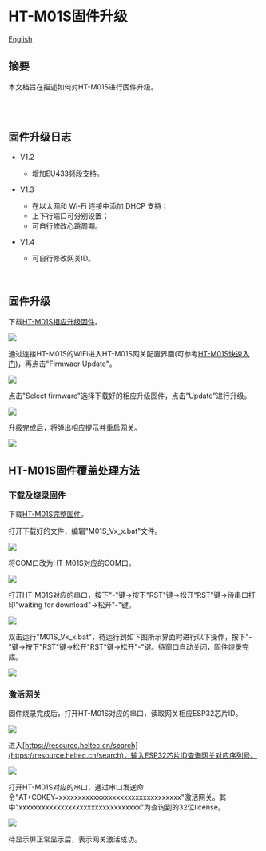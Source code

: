 # HT-M01S固件升级
[English](https://heltec-automation-docs.readthedocs.io/en/latest/gateway/ht-m01s/update_firmware.html)

## 摘要

本文档旨在描述如何对HT-M01S进行固件升级。

```Tip:: 由于V1.2版本固件新增了HT-M01S支持频段，所以当V1.1及以下版本升级到V1.2及以上版本后，HT-M01S在网页配置界面中会出现频段显示错误的现象，但并不影响正常使用，此时频段以串口打印和屏幕显示为准。解决方法可参考下文"HT-M01S固件覆盖处理方法”。

```

&nbsp;

## 固件升级日志

- V1.2

  - 增加EU433频段支持。
- V1.3

  - 在以太网和 Wi-Fi 连接中添加 DHCP 支持；
  - 上下行端口可分别设置；
  - 可自行修改心跳周期。
- V1.4
  - 可自行修改网关ID。

&nbsp;

## 固件升级

下载[HT-M01S相应升级固件](https://resource.heltec.cn/download/HT-M01S/firmware)。

![](img/update_firmware/01.png)

通过连接HT-M01S的WiFi进入HT-M01S网关配置界面(可参考[HT-M01S快速入门](https://heltec-automation.readthedocs.io/zh_CN/latest/gateway/ht-m01s/quick_start.html))，再点击"Firmwaer Update"。

![](img/update_firmware/02.png)

点击"Select firmware"选择下载好的相应升级固件，点击"Update"进行升级。

![](img/update_firmware/03.png)

升级完成后，将弹出相应提示并重启网关。

![](img/update_firmware/04.png)

## HT-M01S固件覆盖处理方法

### 下载及烧录固件

下载[HT-M01S完整固件](https://resource.heltec.cn/download/HT-M01S/firmware/complete_firmware)。

打开下载好的文件，编辑"M01S_Vx_x.bat"文件。

![](img/update_firmware/05.png)

将COM口改为HT-M01S对应的COM口。

![](img/update_firmware/06.png)

打开HT-M01S对应的串口，按下"-"键->按下"RST"键->松开"RST"键->待串口打印"waiting for download"->松开"-"键。

![](img/update_firmware/07.png)

双击运行"M01S_Vx_x.bat"，待运行到如下图所示界面时进行以下操作，按下"-"键->按下"RST"键->松开"RST"键->松开"-"键。待窗口自动关闭，固件烧录完成。

![](img/update_firmware/08.png)

### 激活网关

固件烧录完成后，打开HT-M01S对应的串口，读取网关相应ESP32芯片ID。

![](img/update_firmware/09.png)

进入[https://resource.heltec.cn/search](https://resource.heltec.cn/search)，输入ESP32芯片ID查询网关对应序列号。

![](img/update_firmware/10.png)

打开HT-M01S对应的串口，通过串口发送命令"AT+CDKEY=xxxxxxxxxxxxxxxxxxxxxxxxxxxxxxxx"激活网关。其中"xxxxxxxxxxxxxxxxxxxxxxxxxxxxxxxx"为查询到的32位license。

![](img/update_firmware/11.png)

待显示屏正常显示后，表示网关激活成功。

